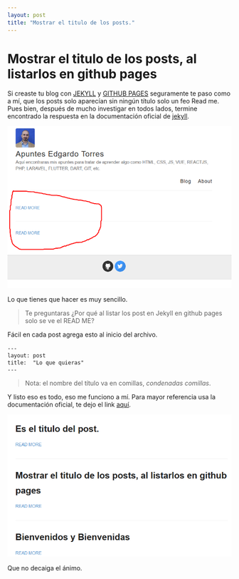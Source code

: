 ```yaml
---
layout: post
title: "Mostrar el titulo de los posts."
---
```


# Mostrar el titulo de los posts, al listarlos en github pages

Si creaste tu blog con [JEKYLL](https://jekyllrb.com/) y [GITHUB PAGES](https://pages.github.com/) seguramente te paso como a mí, que los posts solo aparecían
sin ningún título solo un feo Read me. Pues bien, después de mucho investigar en todos lados, termine
encontrado la respuesta en la documentación oficial de [jekyll](https://jekyllrb.com/).

![imagen como aparece mi blog](/images/jekyll_blog.png)

Lo que tienes que hacer es muy sencillo.

>Te preguntaras ¿Por qué al listar los post en Jekyll en github pages solo se ve el READ ME?

Fácil en cada post agrega esto al inicio del archivo.

  ```
  ---
  layout: post
  title:  "Lo que quieras"
  ---
  ```
  
>Nota: el nombre del título va en comillas, *condenadas comillas*.

Y listo eso es todo, eso me funciono a mí. Para mayor referencia usa la documentación oficial, te dejo el link [aquí](https://jekyllrb.com/docs/posts/).

![blog con titulo](/images/titulos-blog.png)

Que no decaiga el ánimo.

